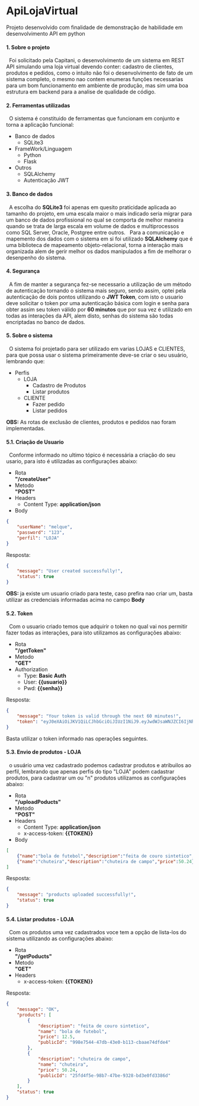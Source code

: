 # ApiLojaVirtual
Projeto desenvolvido com finalidade de demonstração de habilidade em desenvolvimento API em python

<h4>1. Sobre o projeto</h4>
<p>
 &nbsp Foi solicitado pela Capitani, o desenvolvimento de um sistema em REST API simulando uma loja virtual devendo conter: cadastro de clientes, produtos e pedidos, como o intuito não foi o desenvolvimento de fato de um sistema completo, o mesmo nao contem enumeras funções necessarias para um bom funcionamento em ambiente de produção, mas sim uma boa estrutura em backend para a analise de qualidade de código.
</p>
 
 <h4>2. Ferramentas utilizadas</h4>
 <p>&nbsp
  O sistema é constituido de ferramentas que funcionam em conjunto e torna a aplicação funcional:
  <ul>
    <li>Banco de dados
      <ul>
        <li>SQLite3</li>  
      </ul>
    </li>
    <li>FrameWork/Linguagem
      <ul>
        <li>Python</li>  
        <li>Flask</li>
      </ul>
    </li>
    <li>Outros
      <ul>
        <li>SQLAlchemy</li>
        <li>Autenticação JWT</li>
      </ul>
    </li>
  </ul>
</p>  
  
<h4>3. Banco de dados</h4>
<p>&nbsp
  A escolha do <b>SQLite3</b> foi apenas em quesito praticidade aplicada ao tamanho do projeto, em uma escala maior o mais indicado seria migrar para um banco de dados profissional no qual se comporta de melhor maneira quando se trata de larga escala em volume de dados e multiprocessos como SQL Server, Oracle, Postgree entre outros.
&nbsp Para a comunicação e mapemento dos dados com o sistema em si foi utilizado <b>SQLAlchemy</b> que é uma biblioteca de mapeamento objeto-relacional, torna a interação mais organizada alem de gerir melhor os dados manipulados a fim de melhorar o desenpenho do sistema.
</p>

<h4>4. Segurança</h4>
<p>&nbsp
  A fim de manter a segurança fez-se necessario a utilização de um método de autenticação tornando o sistema mais seguro, sendo assim, optei pela autenticação de dois pontos utilizando o <b>JWT Token</b>, com isto o usuario deve solicitar o token por uma autenticação básica com login e senha para obter assim seu token válido por <b>60 minutos</b> que por sua vez é utilizado em todas as interações da API, alem disto, senhas do sistema são todas encriptadas no banco de dados.
</p>

<h4>5. Sobre o sistema</h4>
<p>&nbsp
 O sistema foi projetado para ser utilizado em varias LOJAS e CLIENTES, para que possa usar o sistema primeiramente deve-se criar o seu usuário, lembrando que:
 <ul>
   <li>Perfis
     <ul>
       <li>LOJA
         <ul>
           <li>Cadastro de Produtos</li>
           <li>Listar produtos</li>
         </ul>
       </li>
      <li>CLIENTE
         <ul>
           <li>Fazer pedido</li>
           <li>Listar pedidos</li>
         </ul>
       </li>
     </ul>
   </li>
 </ul>
 
 <b>OBS:</b> As rotas de exclusão de clientes, produtos e pedidos nao foram implementadas.
 </p>
 
 <h4>5.1. Criação de Usuario</h4>
 <p>&nbsp
   Conforme informado no ultimo tópico é necessária a criação do seu usario, para isto é utilizadas as configurações abaixo: 
 
  <ul>
    <li>Rota <br/><b>"/createUser"</b></li>
    <li>Metodo <br/><b>"POST"</b></li>
    <li>Headers
      <ul>
        <li>Content Type: <b>application/json</b></li>
      </ul>
    </li>
    <li>Body</li>
  </ul>

```json
{
	"userName": "melque",
	"password": "123",
	"perfil": "LOJA"
}
```

Resposta:
```json
{
    "message": "User created successfully!",
    "status": true
}
```
 
 <b>OBS:</b> ja existe um usuario criado para teste, caso prefira nao criar um, basta utilizar as credenciais informadas acima no campo <b>Body</b>
</p>

 <h4>5.2. Token</h4>
 <p>&nbsp
	Com o usuario criado temos que adquirir o token no qual vai nos permitir fazer todas as interações, para isto utilizamos as configurações abaixo:
<ul>
    <li>Rota <br/><b>"/getToken"</b></li>
    <li>Metodo <br/><b>"GET"</b></li>
    <li>Authorization
      <ul>
        <li>Type: <b>Basic Auth</b></li>
        <li>User: <b>{{usuario}}</b></li>
        <li>Pwd: <b>{{senha}}</b></li>
      </ul>
    </li>
  </ul>

Resposta:
```json
{
    "message": "Your token is valid through the next 60 minutes!",
    "token": "eyJ0eXAiOiJKV1QiLCJhbGciOiJIUzI1NiJ9.eyJwdWJsaWNJZCI6IjNhNjlkNzlmLTYzNDEtNDMzMC1iNmNkLTIwYzIyMTE0ZTliOSIsImV4cCI6MTU5NDQwMjE0N30.iUQEh0FdCv7NzIi-t-6hw8xnXEhPOO7XhRzA-zYfnEs"
}
```

Basta utilizar o token informado nas operações seguintes.

 <h4>5.3. Envio de produtos - LOJA</h4>
 <p>&nbsp o usuário uma vez cadastrado podemos cadastrar produtos e atribuilos ao perfil, lembrando que apenas perfis do tipo "LOJA" podem cadastrar produtos, para cadastrar um ou "n" produtos utilizamos as configurações abaixo:
	
  <ul>
    <li>Rota <br/><b>"/uploadPoducts"</b></li>
    <li>Metodo <br/><b>"POST"</b></li>
    <li>Headers
      <ul>
        <li>Content Type: <b>application/json</b></li>
	<li>x-access-token: <b>{{TOKEN}}</b></li>
      </ul>
    </li>
    <li>Body</li>
  </ul>

```json
[
	{"name":"bola de futebol","description":"feita de couro sintetico","price":12.5},
	{"name":"chuteira","description":"chuteira de campo","price":50.24}
]	
```
Resposta:
```json
{
    "message": "products uploaded successfully!",
    "status": true
}
```

<h4>5.4. Listar produtos - LOJA</h4>
 <p>&nbsp Com os produtos uma vez cadastrados voce tem a opção de lista-los do sistema utilizando as configurações abaixo:

  <ul>
    <li>Rota <br/><b>"/getPoducts"</b></li>
    <li>Metodo <br/><b>"GET"</b></li>
    <li>Headers
      <ul>
	<li>x-access-token: <b>{{TOKEN}}</b></li>
      </ul>
    </li>
  </ul>
Resposta:

```json
{
    "message": "OK",
    "products": [
        {
            "description": "feita de couro sintetico",
            "name": "bola de futebol",
            "price": 12.5,
            "publicId": "998e7544-47db-43e0-b113-cbaae74dfde4"
        },
        {
            "description": "chuteira de campo",
            "name": "chuteira",
            "price": 50.24,
            "publicId": "25fd4f5e-98b7-47be-9328-bd3e0fd3386d"
        }
    ],
    "status": true
}
```
